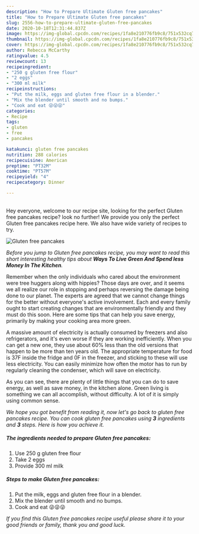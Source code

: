 ```yaml
---
description: "How to Prepare Ultimate Gluten free pancakes"
title: "How to Prepare Ultimate Gluten free pancakes"
slug: 2556-how-to-prepare-ultimate-gluten-free-pancakes
date: 2020-10-18T12:31:44.837Z
image: https://img-global.cpcdn.com/recipes/1fa8e210776fb9c8/751x532cq70/gluten-free-pancakes-recipe-main-photo.jpg
thumbnail: https://img-global.cpcdn.com/recipes/1fa8e210776fb9c8/751x532cq70/gluten-free-pancakes-recipe-main-photo.jpg
cover: https://img-global.cpcdn.com/recipes/1fa8e210776fb9c8/751x532cq70/gluten-free-pancakes-recipe-main-photo.jpg
author: Rebecca McCarthy
ratingvalue: 4.5
reviewcount: 13
recipeingredient:
- "250 g gluten free flour"
- "2 eggs"
- "300 ml milk"
recipeinstructions:
- "Put the milk, eggs and gluten free flour in a blender."
- "Mix the blender until smooth and no bumps."
- "Cook and eat 😜😜😜"
categories:
- Recipe
tags:
- gluten
- free
- pancakes

katakunci: gluten free pancakes 
nutrition: 288 calories
recipecuisine: American
preptime: "PT32M"
cooktime: "PT57M"
recipeyield: "4"
recipecategory: Dinner

---
```

<br>
Hey everyone, welcome to our recipe site, looking for the perfect Gluten free pancakes recipe? look no further! We provide you only the perfect Gluten free pancakes recipe here. We also have wide variety of recipes to try.
<br>


![Gluten free pancakes](https://img-global.cpcdn.com/recipes/1fa8e210776fb9c8/751x532cq70/gluten-free-pancakes-recipe-main-photo.jpg)

<i>Before you jump to Gluten free pancakes recipe, you may want to read this short interesting healthy tips about 
<strong>Ways To Live Green And Spend less Money In The Kitchen</strong>.</i>
</br>

Remember when the only individuals who cared about the environment were tree huggers along with hippies? Those days are over, and it seems we all realize our role in stopping and perhaps reversing the damage being done to our planet. The experts are agreed that we cannot change things for the better without everyone's active involvement. Each and every family ought to start creating changes that are environmentally friendly and they must do this soon. Here are some tips that can help you save energy, primarily by making your cooking area more green.

A massive amount of electricity is actually consumed by freezers and also refrigerators, and it's even worse if they are working inefficiently. When you can get a new one, they use about 60% less than the old versions that happen to be more than ten years old. The appropriate temperature for food is 37F inside the fridge and 0F in the freezer, and sticking to these will use less electricity. You can easily minimize how often the motor has to run by regularly cleaning the condenser, which will save on electricity.

As you can see, there are plenty of little things that you can do to save energy, as well as save money, in the kitchen alone. Green living is something we can all accomplish, without difficulty. A lot of it is simply using common sense.


<i>We hope you got benefit from reading it, now let's go back to gluten free pancakes recipe. You can cook gluten free pancakes using <strong>3</strong> ingredients and <strong>3</strong> steps. Here is how you achieve it.
</i>

##### The ingredients needed to prepare Gluten free pancakes:

1. Use 250 g gluten free flour
1. Take 2 eggs
1. Provide 300 ml milk


##### Steps to make Gluten free pancakes:

1. Put the milk, eggs and gluten free flour in a blender.
1. Mix the blender until smooth and no bumps.
1. Cook and eat 😜😜😜


<i>If you find this Gluten free pancakes recipe useful please share it to your good friends or family, thank you and good luck.</i>
